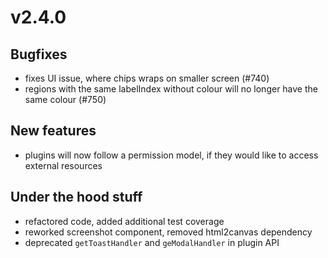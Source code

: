 # v2.4.0

## Bugfixes

- fixes UI issue, where chips wraps on smaller screen (#740)
- regions with the same labelIndex without colour will no longer have the same colour (#750)

## New features

- plugins will now follow a permission model, if they would like to access external resources

## Under the hood stuff

- refactored code, added additional test coverage
- reworked screenshot component, removed html2canvas dependency
- deprecated `getToastHandler` and `geModalHandler` in plugin API
